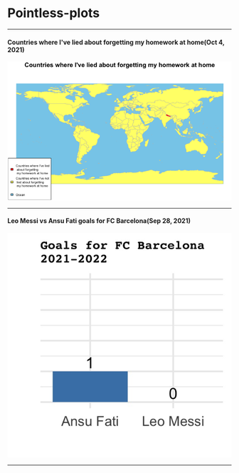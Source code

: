 # Pointless-plots
***
#### Countries where I've lied about forgetting my homework at home(Oct 4, 2021)
![Homework world map](./homework_map/hw_map.jpg)
***
#### Leo Messi vs Ansu Fati goals for FC Barcelona(Sep 28, 2021)
![Messi vs Fati](./ansu_vs_messi/ansu_messi.jpg)
***
